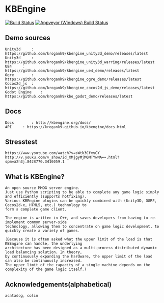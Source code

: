 KBEngine
========

[![Build Status](https://travis-ci.org/krogank9/kbengine.svg?branch=master)](https://travis-ci.org/krogank9/kbengine)
[![Appveyor (Windows) Build  Status](https://ci.appveyor.com/api/projects/status/github/krogank9/kbengine?branch=master&svg=true)](https://ci.appveyor.com/project/krogank9/kbengine/branch/master)


## Demo sources

	Unity3d		: https://github.com/krogank9/kbengine_unity3d_demo/releases/latest
	Unity3d		: https://github.com/krogank9/kbengine_unity3d_warring/releases/latest
	UE4		: https://github.com/krogank9/kbengine_ue4_demo/releases/latest
	Ogre		: https://github.com/krogank9/kbengine_ogre_demo/releases/latest
	Cocos2d_js	: https://github.com/krogank9/kbengine_cocos2d_js_demo/releases/latest
	Godot Engine	: https://github.com/krogank9/kbe_godot_demo/releases/latest


## Docs

	Docs		: http://kbengine.org/docs/
	API		: https://krogank9.github.io/kbengine/docs.html

## Stresstest

	https://www.youtube.com/watch?v=sWtk3CfxyGY
	http://v.youku.com/v_show/id_XMjgyMjM0MTYwNA==.html?spm=a2h3j.8428770.3416059.1

## What is KBEngine?

	An open source MMOG server engine. 
	Just use Python scripting to be able to complete any game logic simply and efficiently (supports hotfixing).
	Various KBEngine plugins can be quickly combined with (Unity3D, OGRE, Cocos2d-x, HTML5, etc.) technology to 
	form a complete game client.

	The engine is written in C++, and saves developers from having to re-implement common server-side 
	technology, allowing them to concentrate on game logic development, to quickly create a variety of games.

	(Because it is often asked what the upper limit of the load is that KBEngine can handle, the underlying 
	architecture has been designed as a multi-process distributed dynamic load balancing solution. In theory, 
	by continuously expanding the hardware, the upper limit of the load can also be continuously increased. 
	The upper limit of the capacity of a single machine depends on the complexity of the game logic itself.)


## Acknowledgements(alphabetical)

	acatadog, colin
